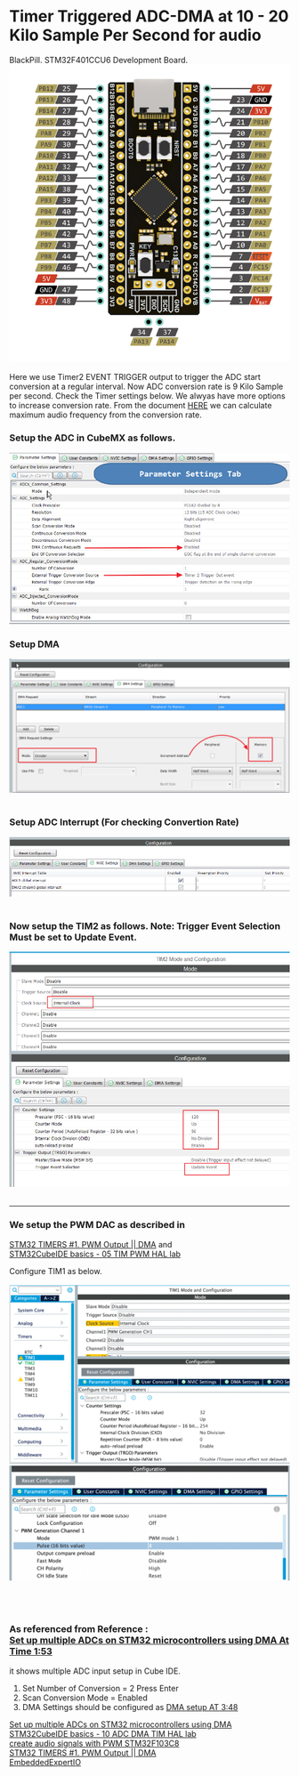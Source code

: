 # Timer Triggered ADC-DMA at 10 - 20 Kilo Sample Per Second for audio
BlackPill. STM32F401CCU6 Development Board.
<img alt="NO IMAGE" src="blackpill.png"><br><br>
Here we use Timer2 EVENT TRIGGER output to trigger the ADC start conversion at a regular interval. 
Now ADC conversion rate is 9 Kilo Sample per second. Check the Timer settings below. We alwyas have 
more options to increase conversion rate. From the document [HERE](https://marcelmg.github.io/pwm_dac_sound/) we can calculate maximum audio frequency
from the conversion rate. 
### Setup the ADC in CubeMX as follows. <br>
<img alt="NO IMAGE" src="adcA.png"><br>
### Setup DMA<br>
<img alt="NO IMAGE" src="adcB.png"><br><br>
### Setup ADC Interrupt (For checking Convertion Rate)
<img alt="NO IMAGE" src="adcC.png"><br><br>
### Now setup the TIM2 as follows. Note: Trigger Event Selection Must be set to Update Event.
<img alt="NO IMAGE" src="timA.png"><br><br>

___

### We setup the PWM DAC as described in<br>
[STM32 TIMERS #1. PWM Output || DMA](https://www.youtube.com/watch?v=OwlfFp8fPN0) and <br>
[STM32CubeIDE basics - 05 TIM PWM HAL lab](https://www.youtube.com/watch?v=-AFCcfzK9xc)<br>

Configure TIM1 as below. <br><br>
<img alt="NO IMAGE" src="TIM1_PWM.png"><br>
<img alt="NO IMAGE" src="TIM1_PWM0.png"><br><br>
<br><br>
### As referenced from  Reference : <br>[Set up multiple ADCs on STM32 microcontrollers using DMA At Time 1:53](https://youtu.be/AloHXBk6Bfk?t=113)<br>
it shows multiple ADC input setup in Cube IDE. <br >
1. Set Number of Conversion = 2 Press Enter<br>
2. Scan Conversion Mode = Enabled<br>
3. DMA Settings should be configured as [DMA setup AT 3:48](https://youtu.be/AloHXBk6Bfk?t=228)

[Set up multiple ADCs on STM32 microcontrollers using DMA](https://www.youtube.com/watch?v=AloHXBk6Bfk)<br>
[STM32CubeIDE basics - 10 ADC DMA TIM HAL lab](https://www.youtube.com/watch?v=pLsAhJ8umJk)<br>
[create audio signals with PWM STM32F103C8](https://marcelmg.github.io/pwm_dac_sound/)<br>
[STM32 TIMERS #1. PWM Output || DMA](https://www.youtube.com/watch?v=OwlfFp8fPN0)<br>
[EmbeddedExpertIO](https://embeddedexpert.io/?p=858&fbclid=IwAR2bhHOcd__Dlb0FOMDrgP93dbdVjOlu2wdS3iJBXY4OYVTGU9i-guuQK3w)<br>
